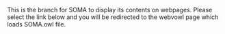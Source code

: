 This is the branch for SOMA to display its contents on webpages. 
Please select the link below and you will be redirected to the webvowl page which loads SOMA.owl file.
